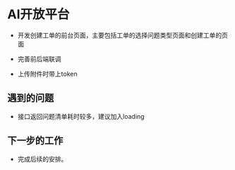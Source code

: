 # AI开放平台

- 开发创建工单的前台页面，主要包括工单的选择问题类型页面和创建工单的页面

- 完善前后端联调
- 上传附件时带上token




## 遇到的问题

- 接口返回问题清单耗时较多，建议加入loading

## 下一步的工作

- 完成后续的安排。